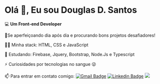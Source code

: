 # Olá 👋, Eu sou Douglas D. Santos 

💻 **Um Front-end Developer**

🚀Se aperfeiçoando dia após dia e procurando bons projetos desafiadores!

👨‍💻 Minha stack: HTML, CSS e JavaScript

:book: Estudando: Firebase, Jquery, Bootstrap, Node.Js e Typescript

⚡ Curiosidades por tecnologias no sangue 😜 


 📫 Para entrar em contato comigo: [![Gmail Badge](https://img.shields.io/badge/gmail-D14836?&style=for-the-badge&logo=gmail&logoColor=white)](Douglas.D.Santos.dev@gmail.com) [![Linkedin Badge](https://img.shields.io/badge/linkedin-%230077B5.svg?&style=for-the-badge&logo=linkedin&logoColor=white)](https://www.linkedin.com/in/douglas-santos-8442b41ba/)  [<img src="https://img.shields.io/badge/instagram-%23E4405F.svg?&style=for-the-badge&logo=instagram&logoColor=white" />](https://www.instagram.com/douglas_.1993/)





